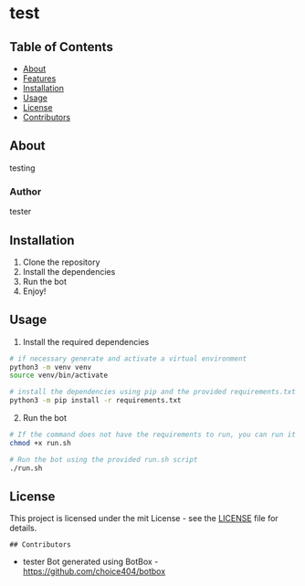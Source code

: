 # test

## Table of Contents

- [About](#about)
- [Features](#features)
- [Installation](#installation)
- [Usage](#usage)
- [License](#license)
- [Contributors](#contributors)

## About
testing

### Author
tester

## Installation
1. Clone the repository
2. Install the dependencies
3. Run the bot
4. Enjoy!

## Usage
1. Install the required dependencies
```bash
# if necessary generate and activate a virtual environment
python3 -m venv venv
source venv/bin/activate

# install the dependencies using pip and the provided requirements.txt file
python3 -m pip install -r requirements.txt
```

2. Run the bot
```bash
# If the command does not have the requirements to run, you can run it with the command:
chmod +x run.sh

# Run the bot using the provided run.sh script
./run.sh
```

## License
This project is licensed under the mit License - see the [LICENSE](LICENSE) file for details.
    
    ## Contributors

- tester
Bot generated using BotBox - https://github.com/choice404/botbox